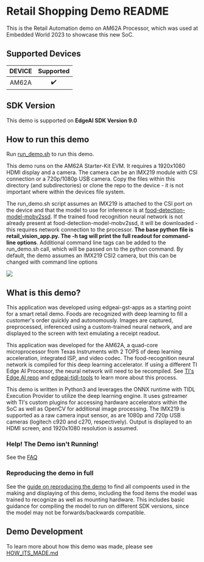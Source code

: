 # Retail Shopping Demo README

This is the Retail Automation demo on AM62A Processor, which was used at Embedded World 2023 to showcase this new SoC.

## Supported Devices

| **DEVICE**              | **Supported**      |
| :---:                   | :---:              |
| AM62A                   | :heavy_check_mark: |

## SDK Version

This demo is supported on **EdgeAI SDK Version 9.0**

## How to run this demo

Run [run_demo.sh](./retail-shopping/run_demo.sh) to run this demo. 

This demo runs on the AM62A Starter-Kit EVM. It requires a 1920x1080 HDMI display and a camera. The camera can be an IMX219 module with CSI connection or a 720p/1080p USB camera. Copy the files within this directory (and subdirectories) or clone the repo to the device - it is not important where within the devices file system. 

The run_demo.sh script assumes an IMX219 is attached to the CSI port on the device and that the model to use for inference is at [food-detection-model-mobv2ssd](./retail-shopping/food-detection-model-mobv2ssd). If the trained food recognition neural network is not already present at food-detection-model-mobv2ssd, it will be downloaded - this requires network connection to the processor. **The base python file is retail_vision_app.py. The -h tag will print the full readout for command-line options**. Additional command line tags can be added to the run_demo.sh call, which will be passed on to the python command. By default, the demo assumes an IMX219 CSI2 camera, but this can be changed with command line options

![](./retail-shopping/doc/demo-at-EW.gif)


## What is this demo?

This application was developed using edgeai-gst-apps as a starting point for a smart retail demo. Foods are recognized with deep learning to fill a customer's order quickly and autonomously. Images are captured, preprocessed, inferenced using a custom-trained neural network, and are displayed to the screen with text emulating a receipt readout.

This application was developed for the AM62A, a quad-core microprocessor from Texas Instruments with 2 TOPS of deep learning acceleration, integrated ISP, and video codec. The food-recognition neural network is compiled for this deep learning accelerator. If using a different TI Edge AI Processor, the neural network will need to be recompiled. See [TI's Edge AI repo](https://github.com/TexasInstruments/edgeai/blob/master/readme_models.md) and [edgeai-tidl-tools](https://github.com/TexasInstruments/edgeai-tidl-tools) to learn more about this process.

This demo is written in Python3 and leverages the ONNX runtime with TIDL Execution Provider to utilize the deep learning engine. It uses gstreamer with TI's custom plugins for accessing hardware accelerators within the SoC as well as OpenCV for additional image processing. The IMX219 is supported as a raw camera input sensor, as are 1080p and 720p USB cameras (logitech c920 and c270, respectively). Output is displayed to an HDMI screen, and 1920x1080 resolution is assumed. 

### Help! The Demo isn't Running!

See the [FAQ](./retail-shopping/doc/FAQ.md) 

### Reproducing the demo in full 

See the [guide on reproducing the demo](./retail-shopping/doc/REPRODUCE.md) to find all compoents used in the making and displaying of this demo, including the food items the model was trained to recognize as well as mounting hardware. This includes basic guidance for compiling the model to run on different SDK versions, since the model may not be forwards/backwards compatible.


## Demo Development

To learn more about how this demo was made, please see [HOW_ITS_MADE.md](./retail-shopping/doc/HOW_ITS_MADE.md)
